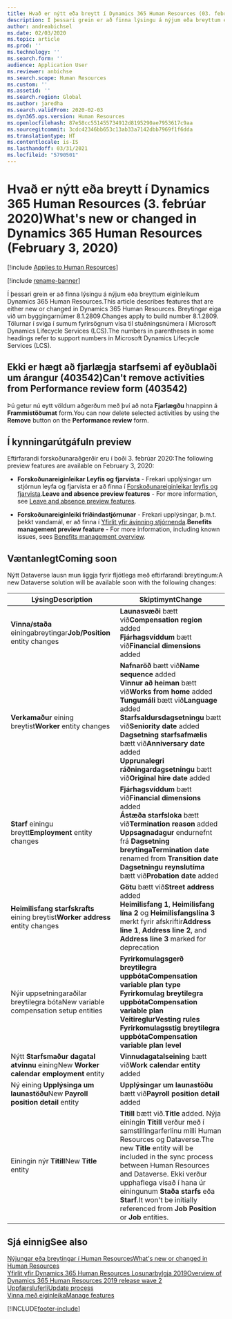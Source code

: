 ```yaml
---
title: Hvað er nýtt eða breytt í Dynamics 365 Human Resources (03. febrúar 2020)
description: Í þessari grein er að finna lýsingu á nýjum eða breyttum eiginleikum í Microsoft Dynamics 365 Human Resources fyrir 3. febrúar 2020.
author: andreabichsel
ms.date: 02/03/2020
ms.topic: article
ms.prod: ''
ms.technology: ''
ms.search.form: ''
audience: Application User
ms.reviewer: anbichse
ms.search.scope: Human Resources
ms.custom: ''
ms.assetid: ''
ms.search.region: Global
ms.author: jaredha
ms.search.validFrom: 2020-02-03
ms.dyn365.ops.version: Human Resources
ms.openlocfilehash: 87e58cc551455734912d8195290ae7953617c9aa
ms.sourcegitcommit: 3cdc42346bb653c13ab33a7142dbb7969f1f6dda
ms.translationtype: HT
ms.contentlocale: is-IS
ms.lasthandoff: 03/31/2021
ms.locfileid: "5790501"
---
```

# <a name="whats-new-or-changed-in-dynamics-365-human-resources-february-3-2020"></a><span data-ttu-id="2baf9-103">Hvað er nýtt eða breytt í Dynamics 365 Human Resources (3. febrúar 2020)</span><span class="sxs-lookup"><span data-stu-id="2baf9-103">What's new or changed in Dynamics 365 Human Resources (February 3, 2020)</span></span>

[!include [Applies to Human Resources](../includes/applies-to-hr.md)]

[!include [rename-banner](~/includes/cc-data-platform-banner.md)]

<span data-ttu-id="2baf9-104">Í þessari grein er að finna lýsingu á nýjum eða breyttum eiginleikum Dynamics 365 Human Resources.</span><span class="sxs-lookup"><span data-stu-id="2baf9-104">This article describes features that are either new or changed in Dynamics 365 Human Resources.</span></span> <span data-ttu-id="2baf9-105">Breytingar eiga við um byggingarnúmer 8.1.2809.</span><span class="sxs-lookup"><span data-stu-id="2baf9-105">Changes apply to build number 8.1.2809.</span></span> <span data-ttu-id="2baf9-106">Tölurnar í sviga í sumum fyrirsögnum vísa til stuðningsnúmera í Microsoft Dynamics Lifecycle Services (LCS).</span><span class="sxs-lookup"><span data-stu-id="2baf9-106">The numbers in parentheses in some headings refer to support numbers in Microsoft Dynamics Lifecycle Services (LCS).</span></span>

## <a name="cant-remove-activities-from-performance-review-form-403542"></a><span data-ttu-id="2baf9-107">Ekki er hægt að fjarlægja starfsemi af eyðublaði um árangur (403542)</span><span class="sxs-lookup"><span data-stu-id="2baf9-107">Can't remove activities from Performance review form (403542)</span></span>

<span data-ttu-id="2baf9-108">Þú getur nú eytt völdum aðgerðum með því að nota **Fjarlægðu** hnappinn á **Frammistöðumat** form.</span><span class="sxs-lookup"><span data-stu-id="2baf9-108">You can now delete selected activities by using the **Remove** button on the **Performance review** form.</span></span>

## <a name="in-preview"></a><span data-ttu-id="2baf9-109">Í kynningarútgáfu</span><span class="sxs-lookup"><span data-stu-id="2baf9-109">In preview</span></span>

<span data-ttu-id="2baf9-110">Eftirfarandi forskoðunaraðgerðir eru í boði 3. febrúar 2020:</span><span class="sxs-lookup"><span data-stu-id="2baf9-110">The following preview features are available on February 3, 2020:</span></span>

- <span data-ttu-id="2baf9-111">**Forskoðunareiginleikar Leyfis og fjarvista** - Frekari upplýsingar um stjórnun leyfa og fjarvista er að finna í [Forskoðunareiginleikar leyfis og fjarvista](hr-leave-and-absence-overview.md?leave-and-absence-preview-features).</span><span class="sxs-lookup"><span data-stu-id="2baf9-111">**Leave and absence preview features** - For more information, see [Leave and absence preview features](hr-leave-and-absence-overview.md?leave-and-absence-preview-features).</span></span>

- <span data-ttu-id="2baf9-112">**Forskoðunareiginleiki fríðindastjórnunar** - Frekari upplýsingar, þ.m.t. þekkt vandamál, er að finna í [Yfirlit yfir ávinning stjórnenda](hr-benefits-management-overview.md).</span><span class="sxs-lookup"><span data-stu-id="2baf9-112">**Benefits management preview feature** - For more information, including known issues, sees [Benefits management overview](hr-benefits-management-overview.md).</span></span>

## <a name="coming-soon"></a><span data-ttu-id="2baf9-113">Væntanlegt</span><span class="sxs-lookup"><span data-stu-id="2baf9-113">Coming soon</span></span>

<span data-ttu-id="2baf9-114">Nýtt Dataverse lausn mun liggja fyrir fljótlega með eftirfarandi breytingum:</span><span class="sxs-lookup"><span data-stu-id="2baf9-114">A new Dataverse solution will be available soon with the following changes:</span></span>

| <span data-ttu-id="2baf9-115">Lýsing</span><span class="sxs-lookup"><span data-stu-id="2baf9-115">Description</span></span> | <span data-ttu-id="2baf9-116">Skiptimynt</span><span class="sxs-lookup"><span data-stu-id="2baf9-116">Change</span></span> |
| ----------------------------------------- | --- |
| <span data-ttu-id="2baf9-117">**Vinna/staða** einingabreytingar</span><span class="sxs-lookup"><span data-stu-id="2baf9-117">**Job/Position** entity changes</span></span> | <span data-ttu-id="2baf9-118">**Launasvæði** bætt við</span><span class="sxs-lookup"><span data-stu-id="2baf9-118">**Compensation region** added</span></span></br><span data-ttu-id="2baf9-119">**Fjárhagsvíddum** bætt við</span><span class="sxs-lookup"><span data-stu-id="2baf9-119">**Financial dimensions** added</span></span> |
| <span data-ttu-id="2baf9-120">**Verkamaður** eining breytist</span><span class="sxs-lookup"><span data-stu-id="2baf9-120">**Worker** entity changes</span></span> | <span data-ttu-id="2baf9-121">**Nafnaröð** bætt við</span><span class="sxs-lookup"><span data-stu-id="2baf9-121">**Name sequence** added</span></span></br><span data-ttu-id="2baf9-122">**Vinnur að heiman** bætt við</span><span class="sxs-lookup"><span data-stu-id="2baf9-122">**Works from home** added</span></span></br><span data-ttu-id="2baf9-123">**Tungumáli** bætt við</span><span class="sxs-lookup"><span data-stu-id="2baf9-123">**Language** added</span></span></br><span data-ttu-id="2baf9-124">**Starfsaldursdagsetningu** bætt við</span><span class="sxs-lookup"><span data-stu-id="2baf9-124">**Seniority date** added</span></span></br><span data-ttu-id="2baf9-125">**Dagsetning starfsafmælis** bætt við</span><span class="sxs-lookup"><span data-stu-id="2baf9-125">**Anniversary date** added</span></span></br><span data-ttu-id="2baf9-126">**Upprunalegri ráðningardagsetningu** bætt við</span><span class="sxs-lookup"><span data-stu-id="2baf9-126">**Original hire date** added</span></span> |
| <span data-ttu-id="2baf9-127">**Starf** einingu breytt</span><span class="sxs-lookup"><span data-stu-id="2baf9-127">**Employment** entity changes</span></span> | <span data-ttu-id="2baf9-128">**Fjárhagsvíddum** bætt við</span><span class="sxs-lookup"><span data-stu-id="2baf9-128">**Financial dimensions** added</span></span></br><span data-ttu-id="2baf9-129">**Ástæða starfsloka** bætt við</span><span class="sxs-lookup"><span data-stu-id="2baf9-129">**Termination reason** added</span></span></br><span data-ttu-id="2baf9-130">**Uppsagnadagur** endurnefnt frá **Dagsetning breytinga**</span><span class="sxs-lookup"><span data-stu-id="2baf9-130">**Termination date** renamed from **Transition date**</span></span></br><span data-ttu-id="2baf9-131">**Dagsetningu reynslutíma** bætt við</span><span class="sxs-lookup"><span data-stu-id="2baf9-131">**Probation date** added</span></span> |
| <span data-ttu-id="2baf9-132">**Heimilisfang starfskrafts** eining breytist</span><span class="sxs-lookup"><span data-stu-id="2baf9-132">**Worker address** entity changes</span></span> | <span data-ttu-id="2baf9-133">**Götu** bætt við</span><span class="sxs-lookup"><span data-stu-id="2baf9-133">**Street address** added</span></span></br><span data-ttu-id="2baf9-134">**Heimilisfang 1**, **Heimilisfang lína 2** og **Heimilisfangslína 3** merkt fyrir afskriftir</span><span class="sxs-lookup"><span data-stu-id="2baf9-134">**Address line 1**, **Address line 2**, and **Address line 3** marked for deprecation</span></span> |
| <span data-ttu-id="2baf9-135">Nýir uppsetningaraðilar breytilegra bóta</span><span class="sxs-lookup"><span data-stu-id="2baf9-135">New variable compensation setup entities</span></span> | <span data-ttu-id="2baf9-136">**Fyrirkomulagsgerð breytilegra uppbóta**</span><span class="sxs-lookup"><span data-stu-id="2baf9-136">**Compensation variable plan type**</span></span></br><span data-ttu-id="2baf9-137">**Fyrirkomulag breytilegra uppbóta**</span><span class="sxs-lookup"><span data-stu-id="2baf9-137">**Compensation variable plan**</span></span></br><span data-ttu-id="2baf9-138">**Veitireglur**</span><span class="sxs-lookup"><span data-stu-id="2baf9-138">**Vesting rules**</span></span></br><span data-ttu-id="2baf9-139">**Fyrirkomulagsstig breytilegra uppbóta**</span><span class="sxs-lookup"><span data-stu-id="2baf9-139">**Compensation variable plan level**</span></span> |
| <span data-ttu-id="2baf9-140">Nýtt **Starfsmaður dagatal atvinnu** eining</span><span class="sxs-lookup"><span data-stu-id="2baf9-140">New **Worker calendar employment** entity</span></span> | <span data-ttu-id="2baf9-141">**Vinnudagatalseining** bætt við</span><span class="sxs-lookup"><span data-stu-id="2baf9-141">**Work calendar entity** added</span></span> |
| <span data-ttu-id="2baf9-142">Ný eining **Upplýsinga um launastöðu**</span><span class="sxs-lookup"><span data-stu-id="2baf9-142">New **Payroll position detail** entity</span></span> | <span data-ttu-id="2baf9-143">**Upplýsingar um launastöðu** bætt við</span><span class="sxs-lookup"><span data-stu-id="2baf9-143">**Payroll position detail** added</span></span> |
| <span data-ttu-id="2baf9-144">Einingin nýr **Titill**</span><span class="sxs-lookup"><span data-stu-id="2baf9-144">New **Title** entity</span></span> | <span data-ttu-id="2baf9-145">**Titill** bætt við.</span><span class="sxs-lookup"><span data-stu-id="2baf9-145">**Title** added.</span></span> <span data-ttu-id="2baf9-146">Nýja einingin **Titill** verður með í samstillingarferlinu milli Human Resources og Dataverse.</span><span class="sxs-lookup"><span data-stu-id="2baf9-146">The new **Title** entity will be included in the sync process between Human Resources and Dataverse.</span></span> <span data-ttu-id="2baf9-147">Ekki verður upphaflega vísað í hana úr einingunum **Staða starfs** eða **Starf**.</span><span class="sxs-lookup"><span data-stu-id="2baf9-147">It won't be initially referenced from **Job Position** or **Job** entities.</span></span> |

## <a name="see-also"></a><span data-ttu-id="2baf9-148">Sjá einnig</span><span class="sxs-lookup"><span data-stu-id="2baf9-148">See also</span></span>

[<span data-ttu-id="2baf9-149">Nýjungar eða breytingar í Human Resources</span><span class="sxs-lookup"><span data-stu-id="2baf9-149">What's new or changed in Human Resources</span></span>](hr-admin-whats-new.md)</br>
[<span data-ttu-id="2baf9-150">Yfirlit yfir Dynamics 365 Human Resources Losunarbylgja 2019</span><span class="sxs-lookup"><span data-stu-id="2baf9-150">Overview of Dynamics 365 Human Resources 2019 release wave 2</span></span>](https://docs.microsoft.com/dynamics365-release-plan/2019wave2/dynamics365-human-resources/)</br>
[<span data-ttu-id="2baf9-151">Uppfærsluferli</span><span class="sxs-lookup"><span data-stu-id="2baf9-151">Update process</span></span>](hr-admin-setup-update-process.md)</br>
[<span data-ttu-id="2baf9-152">Vinna með eiginleika</span><span class="sxs-lookup"><span data-stu-id="2baf9-152">Manage features</span></span>](hr-admin-manage-features.md)



[!INCLUDE[footer-include](../includes/footer-banner.md)]